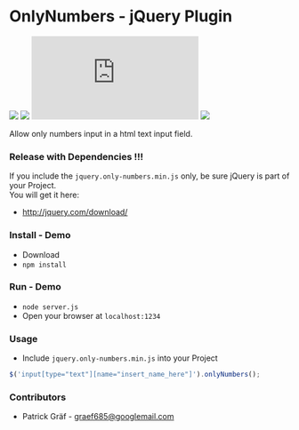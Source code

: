# OnlyNumbers - jQuery Plugin

![](https://img.shields.io/npm/v/jquery-only-numbers.svg)
![](https://img.shields.io/npm/l/jquery-only-numbers.svg)
![](https://img.shields.io/github/size/graef685/OnlyNumbers/jquery.only-numbers.min.js)
![](https://img.shields.io/npm/dt/jquery-only-numbers.svg)

Allow only numbers input in a html text input field. 	

### Release with Dependencies !!!
If you include the ```jquery.only-numbers.min.js``` only, be sure jQuery is part of your Project.  
You will get it here:  
*  http://jquery.com/download/ 

### Install - Demo

* Download
* ``` npm install ``` 


### Run - Demo

* ``` node server.js ```
* Open your browser at ```localhost:1234 ```


### Usage

* Include ```jquery.only-numbers.min.js``` into your Project

```js
$('input[type="text"][name="insert_name_here"]').onlyNumbers();
```

### Contributors

* Patrick Gräf - graef685@googlemail.com
